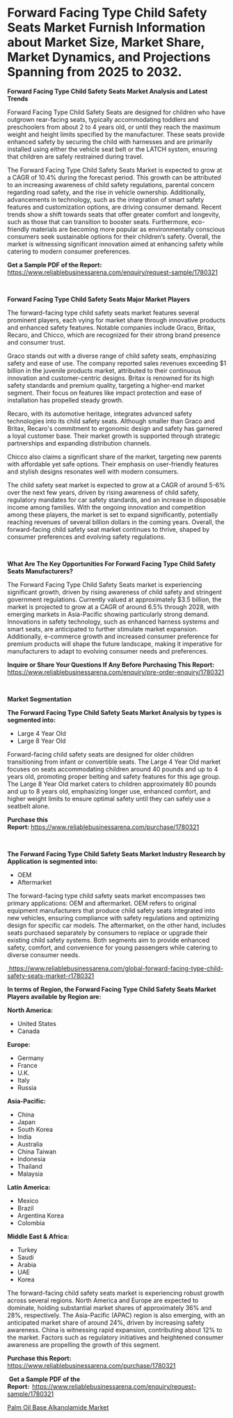 <p><h1>Forward Facing Type Child Safety Seats Market Furnish Information about Market Size, Market Share, Market Dynamics, and Projections Spanning from 2025 to 2032.</h1></p><p><strong>Forward Facing Type Child Safety Seats Market Analysis and Latest Trends</strong></p>
<p><p>Forward Facing Type Child Safety Seats are designed for children who have outgrown rear-facing seats, typically accommodating toddlers and preschoolers from about 2 to 4 years old, or until they reach the maximum weight and height limits specified by the manufacturer. These seats provide enhanced safety by securing the child with harnesses and are primarily installed using either the vehicle seat belt or the LATCH system, ensuring that children are safely restrained during travel.</p><p>The Forward Facing Type Child Safety Seats Market is expected to grow at a CAGR of 10.4% during the forecast period. This growth can be attributed to an increasing awareness of child safety regulations, parental concern regarding road safety, and the rise in vehicle ownership. Additionally, advancements in technology, such as the integration of smart safety features and customization options, are driving consumer demand. Recent trends show a shift towards seats that offer greater comfort and longevity, such as those that can transition to booster seats. Furthermore, eco-friendly materials are becoming more popular as environmentally conscious consumers seek sustainable options for their children’s safety. Overall, the market is witnessing significant innovation aimed at enhancing safety while catering to modern consumer preferences.</p></p>
<p><strong>Get a Sample PDF of the Report:&nbsp;</strong> <a href="https://www.reliablebusinessarena.com/enquiry/request-sample/1780321?utm_campaign=2033&utm_medium=2&utm_source=Github&utm_content=ia&utm_term=25032025&utm_id=forward-facing-type-child-safety-seats">https://www.reliablebusinessarena.com/enquiry/request-sample/1780321</a></p>
<p>&nbsp;</p>
<p><strong>Forward Facing Type Child Safety Seats Major Market Players</strong></p>
<p><p>The forward-facing type child safety seats market features several prominent players, each vying for market share through innovative products and enhanced safety features. Notable companies include Graco, Britax, Recaro, and Chicco, which are recognized for their strong brand presence and consumer trust.</p><p>Graco stands out with a diverse range of child safety seats, emphasizing safety and ease of use. The company reported sales revenues exceeding $1 billion in the juvenile products market, attributed to their continuous innovation and customer-centric designs. Britax is renowned for its high safety standards and premium quality, targeting a higher-end market segment. Their focus on features like impact protection and ease of installation has propelled steady growth.</p><p>Recaro, with its automotive heritage, integrates advanced safety technologies into its child safety seats. Although smaller than Graco and Britax, Recaro's commitment to ergonomic design and safety has garnered a loyal customer base. Their market growth is supported through strategic partnerships and expanding distribution channels.</p><p>Chicco also claims a significant share of the market, targeting new parents with affordable yet safe options. Their emphasis on user-friendly features and stylish designs resonates well with modern consumers.</p><p>The child safety seat market is expected to grow at a CAGR of around 5-6% over the next few years, driven by rising awareness of child safety, regulatory mandates for car safety standards, and an increase in disposable income among families. With the ongoing innovation and competition among these players, the market is set to expand significantly, potentially reaching revenues of several billion dollars in the coming years. Overall, the forward-facing child safety seat market continues to thrive, shaped by consumer preferences and evolving safety regulations.</p></p>
<p>&nbsp;</p>
<p><strong>What Are The Key Opportunities For Forward Facing Type Child Safety Seats Manufacturers?</strong></p>
<p><p>The Forward Facing Type Child Safety Seats market is experiencing significant growth, driven by rising awareness of child safety and stringent government regulations. Currently valued at approximately $3.5 billion, the market is projected to grow at a CAGR of around 6.5% through 2028, with emerging markets in Asia-Pacific showing particularly strong demand. Innovations in safety technology, such as enhanced harness systems and smart seats, are anticipated to further stimulate market expansion. Additionally, e-commerce growth and increased consumer preference for premium products will shape the future landscape, making it imperative for manufacturers to adapt to evolving consumer needs and preferences.</p></p>
<p><strong>Inquire or Share Your Questions If Any Before Purchasing This Report:</strong> <a href="https://www.reliablebusinessarena.com/enquiry/pre-order-enquiry/1780321?utm_campaign=2033&utm_medium=2&utm_source=Github&utm_content=ia&utm_term=25032025&utm_id=forward-facing-type-child-safety-seats">https://www.reliablebusinessarena.com/enquiry/pre-order-enquiry/1780321</a></p>
<p>&nbsp;</p>
<p><strong>Market Segmentation</strong></p>
<p><strong>The Forward Facing Type Child Safety Seats Market Analysis by types is segmented into:</strong></p>
<p><ul><li>Large 4 Year Old</li><li>Large 8 Year Old</li></ul></p>
<p><p>Forward-facing child safety seats are designed for older children transitioning from infant or convertible seats. The Large 4 Year Old market focuses on seats accommodating children around 40 pounds and up to 4 years old, promoting proper belting and safety features for this age group. The Large 8 Year Old market caters to children approximately 80 pounds and up to 8 years old, emphasizing longer use, enhanced comfort, and higher weight limits to ensure optimal safety until they can safely use a seatbelt alone.</p></p>
<p><strong>Purchase this Report:&nbsp;</strong><a href="https://www.reliablebusinessarena.com/purchase/1780321?utm_campaign=2033&utm_medium=2&utm_source=Github&utm_content=ia&utm_term=25032025&utm_id=forward-facing-type-child-safety-seats">https://www.reliablebusinessarena.com/purchase/1780321</a></p>
<p>&nbsp;</p>
<p><strong>The Forward Facing Type Child Safety Seats Market Industry Research by Application is segmented into:</strong></p>
<p><ul><li>OEM</li><li>Aftermarket</li></ul></p>
<p><p>The forward-facing type child safety seats market encompasses two primary applications: OEM and aftermarket. OEM refers to original equipment manufacturers that produce child safety seats integrated into new vehicles, ensuring compliance with safety regulations and optimizing design for specific car models. The aftermarket, on the other hand, includes seats purchased separately by consumers to replace or upgrade their existing child safety systems. Both segments aim to provide enhanced safety, comfort, and convenience for young passengers while catering to diverse consumer needs.</p></p>
<p><a href="https://www.reliablebusinessarena.com/global-forward-facing-type-child-safety-seats-market-r1780321?utm_campaign=2033&utm_medium=2&utm_source=Github&utm_content=ia&utm_term=25032025&utm_id=forward-facing-type-child-safety-seats">&nbsp;https://www.reliablebusinessarena.com/global-forward-facing-type-child-safety-seats-market-r1780321</a></p>
<p><strong>In terms of Region, the Forward Facing Type Child Safety Seats Market Players available by Region are:</strong></p>
<p>
    <p> <strong> North America: </strong>
        <ul>
            <li>United States</li>
            <li>Canada</li>
        </ul>
        </p> 
    <p> <strong> Europe: </strong>
        <ul>
            <li>Germany</li>
            <li>France</li>
            <li>U.K.</li>
            <li>Italy</li>
            <li>Russia</li>
        </ul>
        </p> 
    <p> <strong> Asia-Pacific: </strong>
        <ul>
            <li>China</li>
            <li>Japan</li>
            <li>South Korea</li>
            <li>India</li>
            <li>Australia</li>
            <li>China Taiwan</li>
            <li>Indonesia</li>
            <li>Thailand</li>
            <li>Malaysia</li>
        </ul>
        </p> 
    <p> <strong> Latin America: </strong>
        <ul>
            <li>Mexico</li>
            <li>Brazil</li>
            <li>Argentina Korea</li>
            <li>Colombia</li>
        </ul>
        </p> 
    <p> <strong> Middle East & Africa: </strong>
        <ul>
            <li>Turkey</li>
            <li>Saudi</li>
            <li>Arabia</li>
            <li>UAE</li>
            <li>Korea</li>
        </ul>
    </p>
    </p>
<p><p>The forward-facing child safety seats market is experiencing robust growth across several regions. North America and Europe are expected to dominate, holding substantial market shares of approximately 36% and 28%, respectively. The Asia-Pacific (APAC) region is also emerging, with an anticipated market share of around 24%, driven by increasing safety awareness. China is witnessing rapid expansion, contributing about 12% to the market. Factors such as regulatory initiatives and heightened consumer awareness are propelling the growth of this segment.</p></p>
<p><strong>Purchase this Report: </strong><a href="https://www.reliablebusinessarena.com/purchase/1780321?utm_campaign=2033&utm_medium=2&utm_source=Github&utm_content=ia&utm_term=25032025&utm_id=forward-facing-type-child-safety-seats">https://www.reliablebusinessarena.com/purchase/1780321</a></p>
<p>&nbsp;<strong>Get a Sample PDF of the Report:&nbsp;&nbsp;</strong><a href="https://www.reliablebusinessarena.com/enquiry/request-sample/1780321?utm_campaign=2033&utm_medium=2&utm_source=Github&utm_content=ia&utm_term=25032025&utm_id=forward-facing-type-child-safety-seats">https://www.reliablebusinessarena.com/enquiry/request-sample/1780321</a></p>
<p><strong></strong></p>
<p><p><a href="https://github.com/mahnoor2003/Market-Research-Report-List-7/blob/main/palm-oil-base-alkanolamide-market.md?utm_campaign=2033&utm_medium=2&utm_source=Github&utm_content=ia&utm_term=25032025&utm_id=forward-facing-type-child-safety-seats">Palm Oil Base Alkanolamide Market</a></p></p>